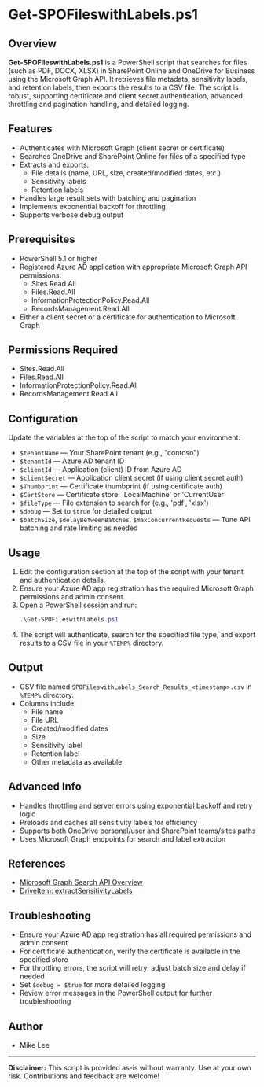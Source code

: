 # Get-SPOFileswithLabels.ps1

## Overview

**Get-SPOFileswithLabels.ps1** is a PowerShell script that searches for files (such as PDF, DOCX, XLSX) in SharePoint Online and OneDrive for Business using the Microsoft Graph API. It retrieves file metadata, sensitivity labels, and retention labels, then exports the results to a CSV file. The script is robust, supporting certificate and client secret authentication, advanced throttling and pagination handling, and detailed logging.

## Features

- Authenticates with Microsoft Graph (client secret or certificate)
- Searches OneDrive and SharePoint Online for files of a specified type
- Extracts and exports:
  - File details (name, URL, size, created/modified dates, etc.)
  - Sensitivity labels
  - Retention labels
- Handles large result sets with batching and pagination
- Implements exponential backoff for throttling
- Supports verbose debug output

## Prerequisites

- PowerShell 5.1 or higher
- Registered Azure AD application with appropriate Microsoft Graph API permissions:
  - Sites.Read.All
  - Files.Read.All
  - InformationProtectionPolicy.Read.All
  - RecordsManagement.Read.All
- Either a client secret or a certificate for authentication to Microsoft Graph

## Permissions Required

- Sites.Read.All
- Files.Read.All
- InformationProtectionPolicy.Read.All
- RecordsManagement.Read.All

## Configuration

Update the variables at the top of the script to match your environment:

- `$tenantName` — Your SharePoint tenant (e.g., "contoso")
- `$tenantId` — Azure AD tenant ID
- `$clientId` — Application (client) ID from Azure AD
- `$clientSecret` — Application client secret (if using client secret auth)
- `$Thumbprint` — Certificate thumbprint (if using certificate auth)
- `$CertStore` — Certificate store: 'LocalMachine' or 'CurrentUser'
- `$fileType` — File extension to search for (e.g., 'pdf', 'xlsx')
- `$debug` — Set to `$true` for detailed output
- `$batchSize`, `$delayBetweenBatches`, `$maxConcurrentRequests` — Tune API batching and rate limiting as needed

## Usage

1. Edit the configuration section at the top of the script with your tenant and authentication details.
2. Ensure your Azure AD app registration has the required Microsoft Graph permissions and admin consent.
3. Open a PowerShell session and run:
   ```powershell
   .\Get-SPOFileswithLabels.ps1
   ```
4. The script will authenticate, search for the specified file type, and export results to a CSV file in your `%TEMP%` directory.

## Output

- CSV file named `SPOFileswithLabels_Search_Results_<timestamp>.csv` in `%TEMP%` directory.
- Columns include:
  - File name
  - File URL
  - Created/modified dates
  - Size
  - Sensitivity label
  - Retention label
  - Other metadata as available

## Advanced Info

- Handles throttling and server errors using exponential backoff and retry logic
- Preloads and caches all sensitivity labels for efficiency
- Supports both OneDrive personal/user and SharePoint teams/sites paths
- Uses Microsoft Graph endpoints for search and label extraction

## References

- [Microsoft Graph Search API Overview](https://learn.microsoft.com/en-us/graph/api/resources/search-api-overview)
- [DriveItem: extractSensitivityLabels](https://learn.microsoft.com/en-us/graph/api/driveitem-extractsensitivitylabels?view=graph-rest-1.0&tabs=http)

## Troubleshooting

- Ensure your Azure AD app registration has all required permissions and admin consent
- For certificate authentication, verify the certificate is available in the specified store
- For throttling errors, the script will retry; adjust batch size and delay if needed
- Set `$debug = $true` for more detailed logging
- Review error messages in the PowerShell output for further troubleshooting

## Author

- Mike Lee

---

**Disclaimer:** This script is provided as-is without warranty. Use at your own risk. Contributions and feedback are welcome!
